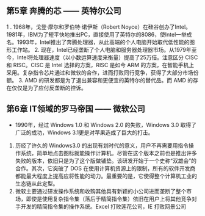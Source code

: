 ## 第5章 奔腾的芯 —— 英特尔公司

1 . 1968年，戈登·摩尔和罗伯特·诺伊斯（Robert Noyce）在硅谷创办了Intel。1981年，IBM为了短平快地推出PC，直接使用了英特尔的8086，使Intel一举成名。1993年，Intel推出了奔腾处理器，从此高端的个人电脑开始取代低性能的图形工作站。
2. 现在，Intel已经垄断了个人电脑和服务器处理器市场。从1979年至今，Intel将处理器速度（以小数运算速度来衡量）提高了25万倍。注意区分 CISC 和 RISC。CISC 是 Intel 选择的方案，RISC 是如今 ARM 的方案，在智能手机上采用。复杂指令芯片通过和微软的合作，进而打败同行竞争，获得了大部分市场份额。
3. AMD 的研发都是为了退出兼容和更便宜的英特尔的替代品。而 AMD 的存在仅仅是为了应付反垄断的控诉。

## 第6章 IT领域的罗马帝国 —— 微软公司

- 1990年，经过 Windows 1.0 和 Windows 2.0 的失败，Windows 3.0 取得了广泛的成功，Windows 3.1更是对苹果造成了巨大的打击。
1. 历经了许久的 Windows3.0 的出现有划时代的意义，用户不再需要用指令操作系统，简单地点击图标就能操作计算机。尽管在这个版本之前也是推出许多失败的版本，依旧只是为了这个版做铺垫。该研发开始于一个史称“双雄会”的合作。其次，它突破了 DOS 在使用计算机资源上的限制，所有的软件开发商都能最大程度上提高应将性能的动力。最重要的是，它使得整个计算机工业的生态链从此定型。
2. 微软主要通过研发操作系统和收购其他具有新颖的小公司进而垄断了整个市场，即使是使用复杂指令集（落后于精简指令集）依旧在用户上将其他竞争对手开发的精简指令集的操作系统。Excel 打败莲花公司，IE 打败网景公司
